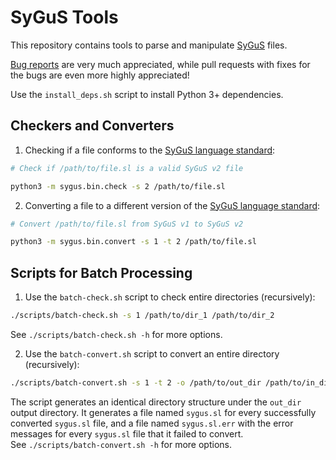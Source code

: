 # SyGuS Tools

This repository contains tools to parse and manipulate [SyGuS] files.

[Bug reports](../../issues) are very much appreciated,
while  pull requests with fixes for the bugs are even more highly appreciated!

Use the `install_deps.sh` script to install Python 3+ dependencies.


## Checkers and Converters

1. Checking if a file conforms to the [SyGuS language standard]:
```bash
# Check if /path/to/file.sl is a valid SyGuS v2 file

python3 -m sygus.bin.check -s 2 /path/to/file.sl
```

2. Converting a file to a different version of the [SyGuS language standard]:

```bash
# Convert /path/to/file.sl from SyGuS v1 to SyGuS v2

python3 -m sygus.bin.convert -s 1 -t 2 /path/to/file.sl
```


## Scripts for Batch Processing

1. Use the `batch-check.sh` script to check entire directories (recursively):
```bash
./scripts/batch-check.sh -s 1 /path/to/dir_1 /path/to/dir_2
```
See `./scripts/batch-check.sh -h` for more options.

2. Use the `batch-convert.sh` script to convert an entire directory (recursively):
```bash
./scripts/batch-convert.sh -s 1 -t 2 -o /path/to/out_dir /path/to/in_dir
```
The script generates an identical directory structure under the `out_dir` output directory.
It generates a file named `sygus.sl` for every successfully converted `sygus.sl` file,
and a file named `sygus.sl.err` with the error messages for every `sygus.sl` file that it failed to convert.
<br>
See `./scripts/batch-convert.sh -h` for more options.

[SyGuS]:                    https://sygus.org/
[SyGuS language standard]:  https://sygus.org/language/
